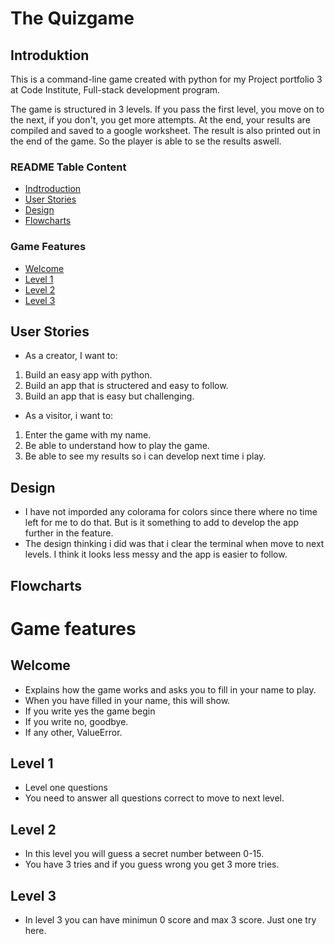 # The Quizgame

## Introduktion
This is a command-line game created with python for my Project portfolio 3 at Code Institute, Full-stack development program. 

The game is structured in 3 levels. If you pass the first level, you move on to the next, if you don't, you get more attempts. At the end, your results are compiled and saved to a google worksheet. The result is also printed out in the end of the game. So the player is able to se the results aswell.

### README Table Content
* [Indtroduction](#introduktion)
* [User Stories](#user-stories)
* [Design](#design)
* [Flowcharts](#flowcharts)

### Game Features
* [Welcome](#welcome)
* [Level 1](#level-1)
* [Level 2](#level-2)
* [Level 3](#level-3)

## User Stories 
* As a creator, I want to:
1. Build an easy app with python.
2. Build an app that is structered and easy to follow. 
3. Build an app that is easy but challenging. 

* As a visitor, i want to:
1. Enter the game with my name.
2. Be able to understand how to play the game. 
3. Be able to see my results so i can develop next time i play. 

## Design
* I have not imporded any colorama for colors since there where no time left for me to do that. But is it something to add to develop the app further in the feature. 
* The design thinking i did was that i clear the terminal when move to next levels. I think it looks less messy and the app is easier to follow. 

## Flowcharts

# Game features

## Welcome 
* Explains how the game works and asks you to fill in your name to play. 
* When you have filled in your name, this will show.
* If you write yes the game begin
* If you write no, goodbye.
* If any other, ValueError.
## Level 1
* Level one questions
* You need to answer all questions correct to move to next level.
## Level 2
* In this level you will guess a secret number between 0-15.
* You have 3 tries and if you guess wrong you get 3 more tries.
## Level 3
* In level 3 you can have minimun 0 score and max 3 score. Just one try here. 
